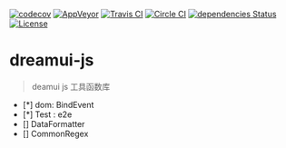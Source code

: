 [![codecov](https://codecov.io/gh/dream-ui/dreamui-js/branch/master/graph/badge.svg)](https://codecov.io/gh/dream-ui/dreamui-js)
[![AppVeyor](https://ci.appveyor.com/api/projects/status/w5pabhs28o2dfol4/branch/master?svg=true)](https://ci.appveyor.com/project/borenXue/dreamui-js)
[![Travis CI](https://img.shields.io/travis/dream-ui/dreamui-js/master.svg)](https://travis-ci.org/dream-ui/dreamui-js)
[![Circle CI](https://circleci.com/gh/dream-ui/dreamui-js/tree/master.svg?style=svg)](https://circleci.com/gh/dream-ui/dreamui-js/tree/master)
[![dependencies Status](https://david-dm.org/dream-ui/dreamui-js/status.svg)](https://david-dm.org/dream-ui/dreamui-js)
[![License](https://img.shields.io/npm/l/dreamui-js.svg)](https://github.com/dream-ui/dreamui-js/blob/master/LICENCE)

# dreamui-js

> deamui js 工具函数库

- [*] dom: BindEvent
- [*] Test : e2e
- [] DataFormatter
- [] CommonRegex
